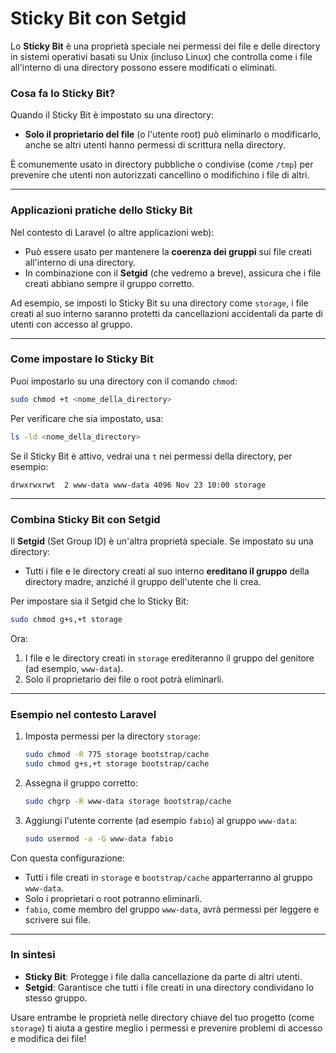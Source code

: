 # Sticky Bit con Setgid


Lo **Sticky Bit** è una proprietà speciale nei permessi dei file e delle directory in sistemi operativi basati su Unix (incluso Linux) che controlla come i file all'interno di una directory possono essere modificati o eliminati.

### **Cosa fa lo Sticky Bit?**
Quando il Sticky Bit è impostato su una directory:
- **Solo il proprietario del file** (o l'utente root) può eliminarlo o modificarlo, anche se altri utenti hanno permessi di scrittura nella directory.

È comunemente usato in directory pubbliche o condivise (come `/tmp`) per prevenire che utenti non autorizzati cancellino o modifichino i file di altri.

---

### **Applicazioni pratiche dello Sticky Bit**
Nel contesto di Laravel (o altre applicazioni web):
- Può essere usato per mantenere la **coerenza dei gruppi** sui file creati all'interno di una directory. 
- In combinazione con il **Setgid** (che vedremo a breve), assicura che i file creati abbiano sempre il gruppo corretto.

Ad esempio, se imposti lo Sticky Bit su una directory come `storage`, i file creati al suo interno saranno protetti da cancellazioni accidentali da parte di utenti con accesso al gruppo.

---

### **Come impostare lo Sticky Bit**
Puoi impostarlo su una directory con il comando `chmod`:
```bash
sudo chmod +t <nome_della_directory>
```

Per verificare che sia impostato, usa:
```bash
ls -ld <nome_della_directory>
```

Se il Sticky Bit è attivo, vedrai una `t` nei permessi della directory, per esempio:
```
drwxrwxrwt  2 www-data www-data 4096 Nov 23 10:00 storage
```

---

### **Combina Sticky Bit con Setgid**
Il **Setgid** (Set Group ID) è un'altra proprietà speciale. Se impostato su una directory:
- Tutti i file e le directory creati al suo interno **ereditano il gruppo** della directory madre, anziché il gruppo dell'utente che li crea.

Per impostare sia il Setgid che lo Sticky Bit:
```bash
sudo chmod g+s,+t storage
```

Ora:
1. I file e le directory creati in `storage` erediteranno il gruppo del genitore (ad esempio, `www-data`).
2. Solo il proprietario dei file o root potrà eliminarli.

---

### **Esempio nel contesto Laravel**
1. Imposta permessi per la directory `storage`:
   ```bash
   sudo chmod -R 775 storage bootstrap/cache
   sudo chmod g+s,+t storage bootstrap/cache
   ```
2. Assegna il gruppo corretto:
   ```bash
   sudo chgrp -R www-data storage bootstrap/cache
   ```
3. Aggiungi l'utente corrente (ad esempio `fabio`) al gruppo `www-data`:
   ```bash
   sudo usermod -a -G www-data fabio
   ```

Con questa configurazione:
- Tutti i file creati in `storage` e `bootstrap/cache` apparterranno al gruppo `www-data`.
- Solo i proprietari o root potranno eliminarli.
- `fabio`, come membro del gruppo `www-data`, avrà permessi per leggere e scrivere sui file.

---

### **In sintesi**
- **Sticky Bit**: Protegge i file dalla cancellazione da parte di altri utenti.
- **Setgid**: Garantisce che tutti i file creati in una directory condividano lo stesso gruppo.

Usare entrambe le proprietà nelle directory chiave del tuo progetto (come `storage`) ti aiuta a gestire meglio i permessi e prevenire problemi di accesso e modifica dei file!